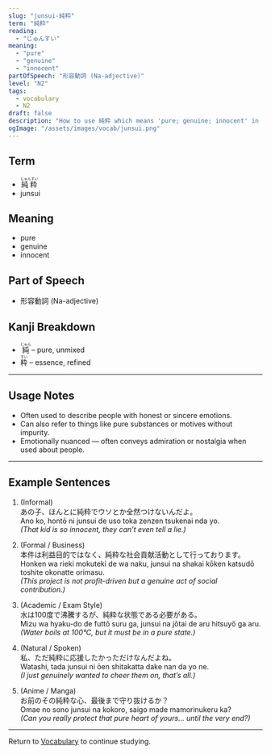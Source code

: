 ```yaml
---
slug: "junsui-純粋"
term: "純粋"
reading:
  - "じゅんすい"
meaning:
  - "pure"
  - "genuine"
  - "innocent"
partOfSpeech: "形容動詞 (Na-adjective)"
level: "N2"
tags:
  - vocabulary
  - N2
draft: false
description: "How to use 純粋 which means 'pure; genuine; innocent' in preparation for the JLPT N2"
ogImage: "/assets/images/vocab/junsui.png"
---
```


## Term  
- <ruby>純粋<rt>じゅんすい</rt></ruby>  
- junsui

## Meaning  
- pure  
- genuine  
- innocent

## Part of Speech  
- 形容動詞 (Na-adjective)

## Kanji Breakdown  
- <ruby>純<rt>じゅん</rt></ruby> – pure, unmixed  
- <ruby>粋<rt>すい</rt></ruby> – essence, refined

---

## Usage Notes

- Often used to describe people with honest or sincere emotions.
- Can also refer to things like pure substances or motives without impurity.
- Emotionally nuanced — often conveys admiration or nostalgia when used about people.

---

## Example Sentences

1. (Informal)  
あの子、ほんとに<span class="text-skin-accent">純粋</span>でウソとか全然つけないんだよ。  
Ano ko, hontō ni <span class="text-skin-accent">junsui</span> de uso toka zenzen tsukenai nda yo.  
*(That kid is so <span class="text-skin-accent">innocent</span>, they can’t even tell a lie.)*

2. (Formal / Business)  
本件は利益目的ではなく、<span class="text-skin-accent">純粋</span>な社会貢献活動として行っております。  
Honken wa rieki mokuteki de wa naku, <span class="text-skin-accent">junsui</span> na shakai kōken katsudō toshite okonatte orimasu.  
*(This project is not profit-driven but a <span class="text-skin-accent">genuine</span> act of social contribution.)*

3. (Academic / Exam Style)  
水は100度で沸騰するが、<span class="text-skin-accent">純粋</span>な状態である必要がある。  
Mizu wa hyaku-do de futtō suru ga, <span class="text-skin-accent">junsui</span> na jōtai de aru hitsuyō ga aru.  
*(Water boils at 100°C, but it must be in a <span class="text-skin-accent">pure</span> state.)*

4. (Natural / Spoken)  
私、ただ<span class="text-skin-accent">純粋</span>に応援したかっただけなんだよね。  
Watashi, tada <span class="text-skin-accent">junsui</span> ni ōen shitakatta dake nan da yo ne.  
*(I just <span class="text-skin-accent">genuinely</span> wanted to cheer them on, that’s all.)*

5. (Anime / Manga)  
お前のその<span class="text-skin-accent">純粋</span>な心、最後まで守り抜けるか？  
Omae no sono <span class="text-skin-accent">junsui</span> na kokoro, saigo made mamorinukeru ka?  
*(Can you really protect that <span class="text-skin-accent">pure</span> heart of yours… until the very end?)*

---

Return to [Vocabulary](/vocabulary/) to continue studying.
